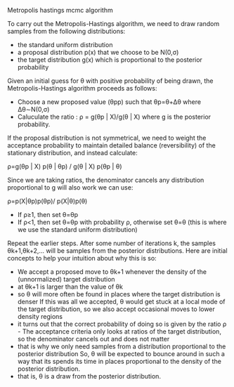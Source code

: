 Metropolis hastings mcmc algorithm

To carry out the Metropolis-Hastings algorithm, we need to draw random samples from the following distributions: 

- the standard uniform distribution 
- a proposal distribution p(x) that we choose to be N(0,σ) 
- the target distribution g(x) which is proportional to the posterior probability

Given an initial guess for θ with positive probability of being drawn, the Metropolis-Hastings algorithm proceeds as follows: 
- Choose a new proposed value (θpp) such that θp=θ+Δθ where Δθ∼N(0,σ) 
- Caluculate the ratio : ρ = g(θp | X)/g(θ | X) where g is the posterior probability.

If the proposal distribution is not symmetrical, we need to weight the acceptance probability to maintain detailed balance (reversibility) of the stationary distribution, and instead calculate: 

ρ=g(θp | X) p(θ | θp) / g(θ | X) p(θp | θ)

Since we are taking ratios, the denominator cancels any distribution proportional to g will also work we can use: 

ρ=p(X|θp)p(θp)/ p(X|θ)p(θ) 

- If ρ≥1, then set θ=θp 
- If ρ<1, then set θ=θp with probability ρ, otherwise set θ=θ (this is where we use the standard uniform distribution)


Repeat the earlier steps. After some number of iterations k, the samples θk+1,θk+2,… will be samples from the posterior distributions. Here are initial concepts to help your intuition about why this is so: 

- We accept a proposed move to θk+1 whenever the density of the (unnormalized) target distribution 
- at θk+1 is larger than the value of θk 
- so θ will more often be found in places where the target distribution is denser If this was all we accepted, θ would get stuck at a local mode of the target distribution, so we also accept occasional moves to lower density regions 
- it turns out that the correct probability of doing so is given by the ratio ρ - The acceptance criteria only looks at ratios of the target distribution, so the denominator cancels out and does not matter 
- that is why we only need samples from a distribution proportional to the posterior distribution So, θ will be expected to bounce around in such a way that its spends its time in places proportional to the density of the posterior distribution. 
- that is, θ is a draw from the posterior distribution.
